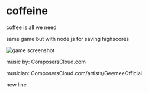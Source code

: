 # coffeine
coffee is all we need

same game but with node js for saving highscores

![game screenshot](http://i.imgur.com/Trl4RfB.jpg)

music by:
ComposersCloud.com

musician:
ComposersCloud.com/artists/GeemeeOfficial

new line
